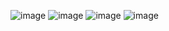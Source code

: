 ![image](https://github.com/Kokonodray2001/admin-dashboard/assets/64181896/b7da94a3-83e6-4108-a1dd-58fad2089e2a)
![image](https://github.com/Kokonodray2001/admin-dashboard/assets/64181896/5b63b4d6-dbf7-4b80-9361-966c7455c2f8)
![image](https://github.com/Kokonodray2001/admin-dashboard/assets/64181896/76bd4181-67b7-4e87-8049-ee571c56d368)
![image](https://github.com/Kokonodray2001/admin-dashboard/assets/64181896/65033a4c-1ceb-4511-a7da-19399051e311)
